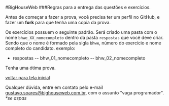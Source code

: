 #BigHouseWeb
###Regras para a entrega das questões e exercícios.
  
Antes de começar a fazer a prova, você precisa ter um perfil no GitHub, e fazer um __fork__ para que tenha uma copia da prova.  
  
Os exercícios possuem o seguinte padrão.  Será criado uma pasta com o nome `bhwe_XX_nomecompleto` dentro da pasta `respostas` que você deve criar. Sendo que o nome é formado pela sigla `bhwe`, número do exercício e nome completo do candidato. exemplo: 
  
- respostas
-- bhw_01_nomecompleto
-- bhw_02_nomecompleto
  
  

Tenha uma ótima prova.
  
[voltar para tela inicial](https://github.com/gustavomathias/bighouseweb/blob/master/README.md)

Qualquer dúvida, entre em contato pelo e-mail gustavo.soares@bighouseweb.com.br, com o assunto "vaga programador". _*se aspas_


